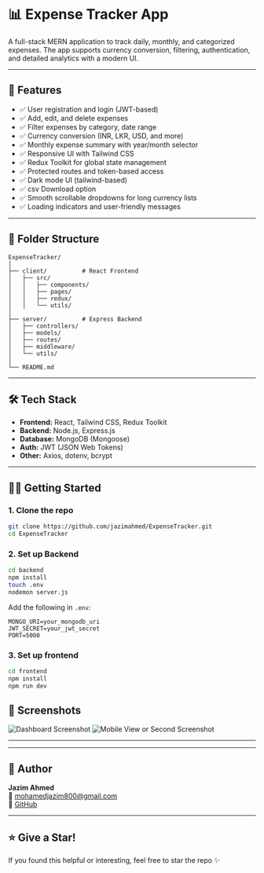 # 📊 Expense Tracker App

A full-stack MERN application to track daily, monthly, and categorized expenses. The app supports currency conversion, filtering, authentication, and detailed analytics with a modern UI.

---

## 🚀 Features

- ✅ User registration and login (JWT-based)
- ✅ Add, edit, and delete expenses
- ✅ Filter expenses by category, date range
- ✅ Currency conversion (INR, LKR, USD, and more)
- ✅ Monthly expense summary with year/month selector
- ✅ Responsive UI with Tailwind CSS
- ✅ Redux Toolkit for global state management
- ✅ Protected routes and token-based access
- ✅ Dark mode UI (tailwind-based)
- ✅ csv Download option
- ✅ Smooth scrollable dropdowns for long currency lists
- ✅ Loading indicators and user-friendly messages

---

## 📁 Folder Structure

```
ExpenseTracker/
│
├── client/          # React Frontend
│   ├── src/
│   │   ├── components/
│   │   ├── pages/
│   │   ├── redux/
│   │   └── utils/
│
├── server/          # Express Backend
│   ├── controllers/
│   ├── models/
│   ├── routes/
│   ├── middleware/
│   └── utils/
│
└── README.md
```

---

## 🛠️ Tech Stack

- **Frontend:** React, Tailwind CSS, Redux Toolkit
- **Backend:** Node.js, Express.js
- **Database:** MongoDB (Mongoose)
- **Auth:** JWT (JSON Web Tokens)
- **Other:** Axios, dotenv, bcrypt

---

## 🧑‍💻 Getting Started

### 1. **Clone the repo**

```bash
git clone https://github.com/jazimahmed/ExpenseTracker.git
cd ExpenseTracker
```

### 2. **Set up Backend**

```bash
cd backend
npm install
touch .env
nodemon server.js
```

Add the following in `.env`:

```
MONGO_URI=your_mongodb_uri
JWT_SECRET=your_jwt_secret
PORT=5000
```
### 3. **Set up frontend**

```bash
cd frontend
npm install
npm run dev
```


## 📸 Screenshots

![Dashboard Screenshot](https://i.ibb.co/k6W9bvCj/app-dash-2.png)
![Mobile View or Second Screenshot](https://i.ibb.co/GQnBWLFK/image.png)

---

---

## 🙌 Author

**Jazim Ahmed**  
📧 mohamedjazim800@gmail.com  
🔗 [GitHub](https://github.com/jazimahmed)

---

## ⭐ Give a Star!

If you found this helpful or interesting, feel free to star the repo ✨
